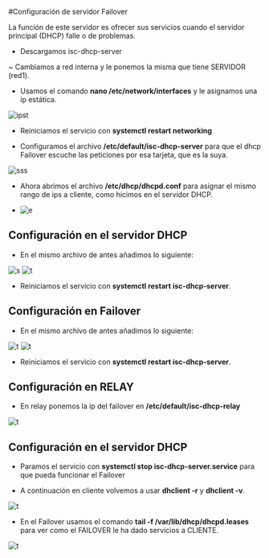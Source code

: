 #Configuración de servidor Failover

La función de este servidor es ofrecer sus servicios cuando el servidor principal (DHCP) falle o de problemas.

- Descargamos isc-dhcp-server

~ Cambiamos a red interna y le ponemos la misma que tiene SERVIDOR (red1). 

- Usamos el comando **nano /etc/network/interfaces** y le asignamos una ip estática.

![ipst](img/Imagen1.jpg)

- Reiniciamos el servicio con **systemctl restart networking**

- Configuramos el archivo **/etc/default/isc-dhcp-server** para que el dhcp Failover escuche las peticiones por esa tarjeta, que es la suya.

![sss](img/Imagen2.jpg)

- Ahora abrimos el archivo **/etc/dhcp/dhcpd.conf** para asignar el mismo rango de ips a cliente, como hicimos en el servidor DHCP.

- ![e](img/Imagen3.jpg)

## Configuración en el servidor DHCP

- En el mismo archivo de antes añadimos lo siguiente:

![s](img/Imagen4.jpg)
![t](img/Imagen5.jpg)

- Reiniciamos el servicio con **systemctl restart isc-dhcp-server**.

## Configuración en Failover

- En el mismo archivo de antes añadimos lo siguiente:

![t](img/Imagen6.jpg)
![t](img/Imagen7.jpg)

- Reiniciamos el servicio con **systemctl restart isc-dhcp-server**.

## Configuración en RELAY

- En relay ponemos la ip del failover en **/etc/default/isc-dhcp-relay**

![t](img/Imagen8.jpg)

## Configuración en el servidor DHCP

- Paramos el servicio con **systemctl stop isc-dhcp-server.service** para que pueda funcionar el Failover

- A continuación en cliente volvemos a usar **dhclient -r** y **dhclient -v**.

![t](img/Imagen9.jpg)

- En el Failover usamos el comando **tail -f /var/lib/dhcp/dhcpd.leases** para ver como el FAILOVER le ha dado servicios a CLIENTE.

![t](img/Imagen10.jpg)

